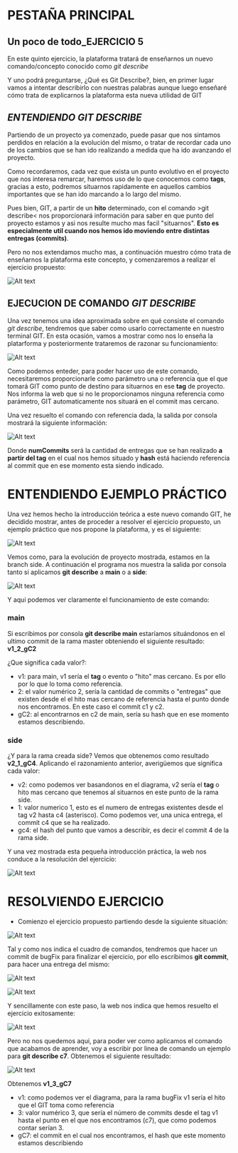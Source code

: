 # PESTAÑA PRINCIPAL 
## Un poco de todo_EJERCICIO 5

En este quinto ejercicio, la plataforma tratará de enseñarnos un nuevo comando/concepto conocido como _git describe_

Y uno podrá preguntarse, ¿Qué es Git Describe?, bien, en primer lugar vamos a intentar describirlo con nuestras palabras aunque luego enseñaré cómo trata de explicarnos la plataforma esta nueva utilidad de GIT

## _ENTENDIENDO GIT DESCRIBE_

Partiendo de un proyecto ya comenzado, puede pasar que nos sintamos perdidos en relación a la evolución del mismo, o tratar de recordar cada uno de los cambios que se han ido realizando a medida que ha ido avanzando el proyecto.

Como recordaremos, cada vez que exista un punto evolutivo en el proyecto que nos interesa remarcar, haremos uso de lo que conocemos como **tags**, gracias a esto, podremos situarnos rapidamente en aquellos cambios importantes que se han ido marcando a lo largo del mismo.

Pues bien, GIT, a partir de un **hito** determinado, con el comando >git describe< nos proporcionará información para saber en que punto del proyecto estamos y asi nos resulte mucho mas facil "situarnos". **Esto es especialmente util cuando nos hemos ido moviendo entre distintas entregas (commits)**. 

Pero no nos extendamos mucho mas, a continuación muestro cómo trata de enseñarnos la plataforma este concepto, y comenzaremos a realizar el ejercicio propuesto:

![Alt text](Fotografias/Introduccion.jpg)

## EJECUCION DE COMANDO _GIT DESCRIBE_

Una vez tenemos una idea aproximada sobre en qué consiste el comando _git describe_, tendremos que saber como usarlo correctamente en nuestro terminal GIT. En esta ocasión, vamos a mostrar como nos lo enseña la platarforma y posteriormente trataremos de razonar su funcionamiento:

![Alt text](Fotografias/Introduccion_funcionamiento.jpg)

Como podemos enteder, para poder hacer uso de este comando, necesitaremos proporcionarle como parámetro una **<ref>**  o referencia que el que tomará GIT como punto de destino para situarnos en ese **tag** de proyecto. Nos informa la web que si no le proporcionamos ninguna referencia como parámetro, GIT automaticamente nos situará en el commit mas cercano.

Una vez resuelto el comando con referencia dada, la salida por consola mostrará la siguiente información:

![Alt text](Fotografias/Introduccion_comandoSalida.jpg)

Donde **numCommits** será la cantidad de entregas que se han realizado **a partir del tag** en el cual nos hemos situado y **hash** está haciendo referencia al commit que en ese momento esta siendo indicado.

# ENTENDIENDO EJEMPLO PRÁCTICO 

Una vez hemos hecho la introducción teórica a este nuevo comando GIT, he decidido mostrar, antes de proceder a resolver el ejercicio propuesto, un ejemplo práctico que nos propone la plataforma, y es el siguiente:

![Alt text](Fotografias/ejemploPractico1.jpg)

Vemos como, para la evolución de proyecto mostrada, estamos en la branch side. A continuación el programa nos muestra la salida por consola tanto si aplicamos **git describe** a **main** o a **side**:

![Alt text](Fotografias/ejemploPractico2.jpg)

Y aqui podemos ver claramente el funcionamiento de este comando:

### main

Si escribimos por consola **git describe main** estaríamos situándonos en el ultimo commit de la rama master obteniendo el siguiente resultado: **v1_2_gC2**

¿Que significa cada valor?:

- v1: para main, v1 sería el **tag** o evento o "hito" mas cercano. Es por ello por lo que lo toma como referencia.
- 2: el valor numérico 2, sería la cantidad de commits o "entregas" que existen desde el el hito mas cercano de referencia hasta el punto donde nos encontramos. En este caso el commit c1 y c2.
- gC2: al encontrarnos en c2 de main, sería su hash que en ese momento estamos describiendo.

### side

¿Y para la rama creada side? Vemos que obtenemos como resultado **v2_1_gC4**. Aplicando el razonamiento anterior, averigüemos que significa cada valor:

- v2: como podemos ver basandonos en el diagrama, v2 sería el **tag** o hito mas cercano que tenemos al situarnos en este punto de la rama side.
- 1: valor numerico 1, esto es el numero de entregas existentes desde el tag v2 hasta c4 (asterisco). Como podemos ver, una unica entrega, el commit c4 que se ha realizado.
- gc4: el hash del punto que vamos a describir, es decir el commit 4 de la rama side.

Y una vez mostrada esta pequeña introducción práctica, la web nos conduce a la resolución del ejercicio:

![Alt text](Fotografias/ejemploPracticoFinal.jpg)

# RESOLVIENDO EJERCICIO

- Comienzo el ejercicio propuesto partiendo desde la siguiente situación:

![Alt text](Fotografias/ResolEjercicio1.jpg)

Tal y como nos indica el cuadro de comandos, tendremos que hacer un commit de bugFix para finalizar el ejercicio, por ello escribimos **git commit**, para hacer una entrega del mismo:

![Alt text](Fotografias/ResolEjercicio2.jpg)

![Alt text](Fotografias/ResolEjercicio3.jpg)

Y sencillamente con este paso, la web nos indica que hemos resuelto el ejercicio exitosamente:

![Alt text](Fotografias/ResolEjercicioX.jpg)

Pero no nos quedemos aqui, para poder ver como aplicamos el comando que acabamos de aprender, voy a escribir por linea de comando un ejemplo para **git describe c7**. Obtenemos el siguiente resultado:

![Alt text](Fotografias/ResolEjercicioXY.jpg)

Obtenemos **v1_3_gC7**

- v1: como podemos ver el diagrama, para la rama bugFix v1 sería el hito que el GIT toma como referencia
- 3: valor numérico 3, que sería el número de commits desde el tag v1 hasta el punto en el que nos encontramos (c7), que como podemos contar serían 3.
- gC7: el commit en el cual nos encontramos, el hash que este momento estamos describiendo
